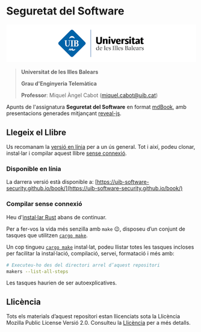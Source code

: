 # Seguretat del Software

![Logo UIB](./content/img/logo-uib.png)

> **Universitat de les Illes Balears**
>
> **Grau d'Enginyeria Telemàtica​**
>
> **Professor**: Miquel Àngel Cabot ([miquel.cabot@uib.cat](mailto:miquel.cabot@uib.cat))

Apunts de l'assignatura **Seguretat del Software** en format [mdBook](https://rust-lang.github.io/mdBook/), amb presentacions generades mitjançant [reveal-js](https://revealjs.com/).

## Llegeix el Llibre

Us recomanam la [versió en línia](#disponible-en-línia) per a un ús general. Tot i així, podeu clonar, instal·lar i compilar aquest llibre [sense connexió](#compilar-sense-connexió).

### Disponible en línia

La darrera versió està disponible a: [https://uib-software-security.github.io/book/](https://uib-software-security.github.io/book/)

### Compilar sense connexió

Heu d'[instal·lar Rust](https://www.rust-lang.org/tools/install) abans de continuar.

Per a fer-vos la vida més senzilla amb `make` 😉, disposeu d’un conjunt de tasques que utilitzen [`cargo make`](https://sagiegurari.github.io/cargo-make/#overview).

Un cop tingueu [`cargo make`](https://sagiegurari.github.io/cargo-make/#installation) instal·lat, podeu llistar totes les tasques incloses per facilitar la instal·lació, compilació, servei, formatació i més amb:

```sh
# Executeu-ho des del directori arrel d’aquest repositori
makers --list-all-steps
```

Les tasques haurien de ser autoexplicatives.

## Llicència

Tots els materials d’aquest repositori estan llicenciats sota la Llicència Mozilla Public License Versió 2.0. Consulteu la [Llicència](./LICENSE.md) per a més detalls.
